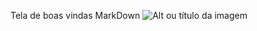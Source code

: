 Tela de boas vindas MarkDown 
![Alt ou título da imagem](https://viewstripo.email/template/62585a52-793c-433b-ac7a-22f4f929d22f?type=amphtml)
